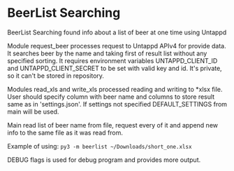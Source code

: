 # BeerList Searching
BeerList Searching found info about a list of beer at one time using Untappd

Module request_beer processes request to Untappd APIv4 for provide data.
It searches beer by the name and taking first of result list 
without any specified sorting.
It requires environment variables UNTAPPD_CLIENT_ID and 
UNTAPPD_CLIENT_SECRET to be set with valid key and id.
It's private, so it can't be stored in repository.

Modules read_xls and write_xls processed reading and writing to *xlsx file.
User should specify column with beer name and columns to store result same as in 
'settings.json'. If settings not specified DEFAULT_SETTINGS from main will be used.

Main read list of beer name from file, request every of it and append new
info to the same file as it was read from.

Example of using:
`py3 -m beerlist ~/Downloads/short_one.xlsx`

DEBUG flags is used for debug program and provides more output.